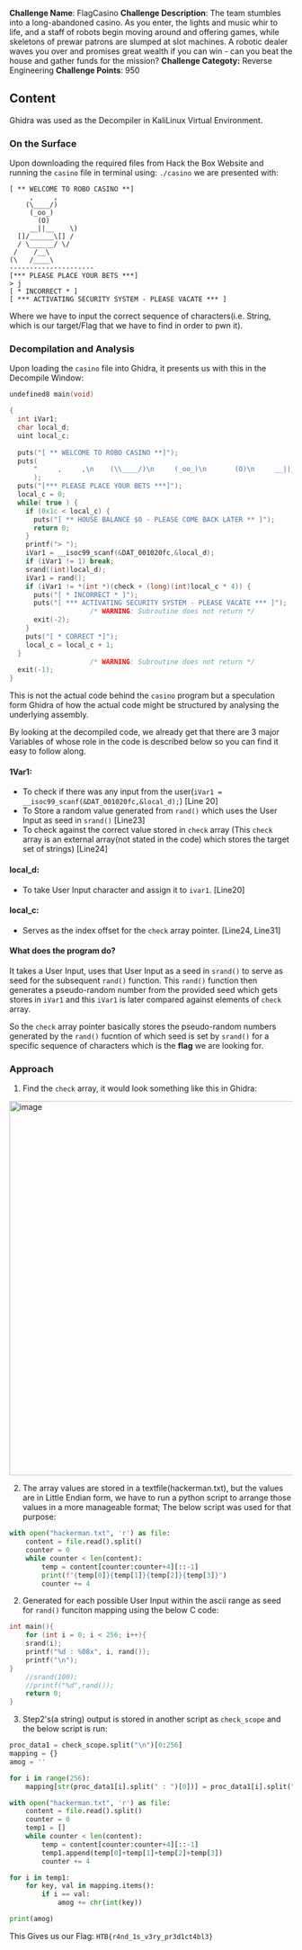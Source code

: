 **Challenge Name**: 
FlagCasino
**Challenge Description**: 
The team stumbles into a long-abandoned casino. As you enter, the lights and music whir to life, and a staff of robots begin moving around and offering games, while skeletons of prewar patrons are slumped at slot machines. A robotic dealer waves you over and promises great wealth if you can win - can you beat the house and gather funds for the mission?
**Challenge Categoty:**
Reverse Engineering
**Challenge Points**:
950

## Content
Ghidra was used as the Decompiler in KaliLinux Virtual Environment.

### On the Surface 
Upon downloading the required files from Hack the Box Website and running the `casino` file in terminal using: `./casino` we are presented with:
```
[ ** WELCOME TO ROBO CASINO **]
     ,     ,
    (\____/)
     (_oo_)
       (O)
     __||__    \)
  []/______\[] /
  / \______/ \/
 /    /__\
(\   /____\
---------------------
[*** PLEASE PLACE YOUR BETS ***]
> j
[ * INCORRECT * ]
[ *** ACTIVATING SECURITY SYSTEM - PLEASE VACATE *** ]
```
Where we have to input the correct sequence of characters(i.e. String, which is our target/Flag that we have to find in order to pwn it).

### Decompilation and Analysis
Upon loading the `casino` file into Ghidra, it presents us with this in the Decompile Window:
```c
undefined8 main(void)

{
  int iVar1;
  char local_d;
  uint local_c;
  
  puts("[ ** WELCOME TO ROBO CASINO **]");
  puts(
      "     ,     ,\n    (\\____/)\n     (_oo_)\n       (O)\n     __||__    \\)\n  []/______\\[] /\n   / \\______/ \\/\n /    /__\\\n(\\   /____\\\n---------------------"
      );
  puts("[*** PLEASE PLACE YOUR BETS ***]");
  local_c = 0;
  while( true ) {
    if (0x1c < local_c) {
      puts("[ ** HOUSE BALANCE $0 - PLEASE COME BACK LATER ** ]");
      return 0;
    }
    printf("> ");
    iVar1 = __isoc99_scanf(&DAT_001020fc,&local_d);
    if (iVar1 != 1) break;
    srand((int)local_d);
    iVar1 = rand();
    if (iVar1 != *(int *)(check + (long)(int)local_c * 4)) {
      puts("[ * INCORRECT * ]");
      puts("[ *** ACTIVATING SECURITY SYSTEM - PLEASE VACATE *** ]");
                    /* WARNING: Subroutine does not return */
      exit(-2);
    }
    puts("[ * CORRECT *]");
    local_c = local_c + 1;
  }
                    /* WARNING: Subroutine does not return */
  exit(-1);
}
```
This is not the actual code behind the `casino` program but a speculation form Ghidra of how the actual code might be structured by analysing the underlying assembly.

By looking at the decompiled code, we already get that there are 3 major Variables of whose role in the code is described below so you can find it easy to follow along.
#### **1Var1**: 
- To check if there was any input from the user(`iVar1 = __isoc99_scanf(&DAT_001020fc,&local_d);`) [Line 20]
- To Store a random value generated from `rand()` which uses the User Input as seed in `srand()` [Line23]
- To check against the correct value stored in `check` array (This `check` array is an external array(not stated in the code) which stores the target set of strings) [Line24]
#### **local_d**:
- To take User Input character and assign it to `ivar1`. [Line20]
#### **local_c**:
- Serves as the index offset for the `check` array pointer. [Line24, Line31]

#### What does the program do?
It takes a User Input, uses that User Input as a seed in `srand()` to serve as seed for the subsequent `rand()` function.
This `rand()` function then generates a pseudo-random number from the provided seed which gets stores in `iVar1` and this `iVar1` is later compared against elements of `check` array.

So the `check` array pointer basically stores the pseudo-random numbers generated by the `rand()` fucntion of which seed is set by `srand()` for a specific sequence of characters which is the **flag** we are looking for.

### Approach
1. Find the `check` array, it would look something like this in Ghidra:
<img width="1168" height="666" alt="image" src="https://github.com/user-attachments/assets/9755bb5e-7a46-4faf-94b2-51e72d8a7b29" />

2. The array values are stored in a textfile(hackerman.txt), but the values are in Little Endian form, we have to run a python script to arrange those values in a more manageable format; The below script was used for that purpose:
```py
with open("hackerman.txt", 'r') as file:
    content = file.read().split()
    counter = 0
    while counter < len(content):
        temp = content[counter:counter+4][::-1]
        print(f"{temp[0]}{temp[1]}{temp[2]}{temp[3]}")
        counter += 4
```
2. Generated for each possible User Input within the ascii range as seed for `rand()` funciton mapping using the below C code:
```c
int main(){
	for (int i = 0; i < 256; i++){
	srand(i);
	printf("%d : %08x", i, rand());
	printf("\n");
}
	//srand(100);
	//printf("%d",rand());
    return 0;
}
```
3. Step2's(a string) output is stored in another script as `check_scope` and the below script is run:
```py
proc_data1 = check_scope.split("\n")[0:256]
mapping = {}
amog = ''

for i in range(256):
    mapping[str(proc_data1[i].split(" : ")[0])] = proc_data1[i].split(" : ")[1]

with open("hackerman.txt", 'r') as file:
    content = file.read().split()
    counter = 0
    temp1 = []
    while counter < len(content):
        temp = content[counter:counter+4][::-1]
        temp1.append(temp[0]+temp[1]+temp[2]+temp[3])
        counter += 4

for i in temp1:
    for key, val in mapping.items():
        if i == val:
            amog += chr(int(key))

print(amog)
```
This Gives us our Flag: `HTB{r4nd_1s_v3ry_pr3d1ct4bl3}`
